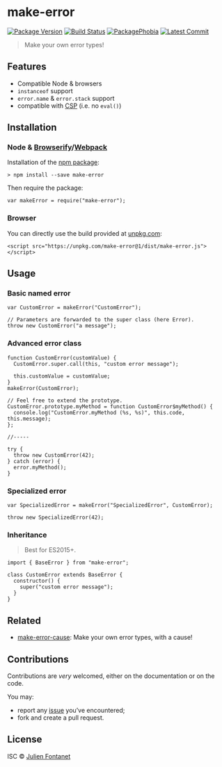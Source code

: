 make-error
==========

[![Package Version](https://badgen.net/npm/v/make-error)](https://npmjs.org/package/make-error) [![Build Status](https://travis-ci.org/JsCommunity/make-error.png?branch=master)](https://travis-ci.org/JsCommunity/make-error) [![PackagePhobia](https://badgen.net/packagephobia/install/make-error)](https://packagephobia.now.sh/result?p=make-error) [![Latest Commit](https://badgen.net/github/last-commit/JsCommunity/make-error)](https://github.com/JsCommunity/make-error/commits/master)

> Make your own error types!

Features
--------

-   Compatible Node & browsers
-   `instanceof` support
-   `error.name` & `error.stack` support
-   compatible with [CSP](https://en.wikipedia.org/wiki/Content_Security_Policy) (i.e. no `eval()`)

Installation
------------

### Node & [Browserify](http://browserify.org/)/[Webpack](https://webpack.js.org/)

Installation of the [npm package](https://npmjs.org/package/make-error):

    > npm install --save make-error

Then require the package:

    var makeError = require("make-error");

### Browser

You can directly use the build provided at [unpkg.com](https://unpkg.com):

    <script src="https://unpkg.com/make-error@1/dist/make-error.js"></script>

Usage
-----

### Basic named error

    var CustomError = makeError("CustomError");

    // Parameters are forwarded to the super class (here Error).
    throw new CustomError("a message");

### Advanced error class

    function CustomError(customValue) {
      CustomError.super.call(this, "custom error message");

      this.customValue = customValue;
    }
    makeError(CustomError);

    // Feel free to extend the prototype.
    CustomError.prototype.myMethod = function CustomError$myMethod() {
      console.log("CustomError.myMethod (%s, %s)", this.code, this.message);
    };

    //-----

    try {
      throw new CustomError(42);
    } catch (error) {
      error.myMethod();
    }

### Specialized error

    var SpecializedError = makeError("SpecializedError", CustomError);

    throw new SpecializedError(42);

### Inheritance

> Best for ES2015+.

    import { BaseError } from "make-error";

    class CustomError extends BaseError {
      constructor() {
        super("custom error message");
      }
    }

Related
-------

-   [make-error-cause](https://www.npmjs.com/package/make-error-cause): Make your own error types, with a cause!

Contributions
-------------

Contributions are *very* welcomed, either on the documentation or on the code.

You may:

-   report any [issue](https://github.com/JsCommunity/make-error/issues) you’ve encountered;
-   fork and create a pull request.

License
-------

ISC © [Julien Fontanet](http://julien.isonoe.net)
